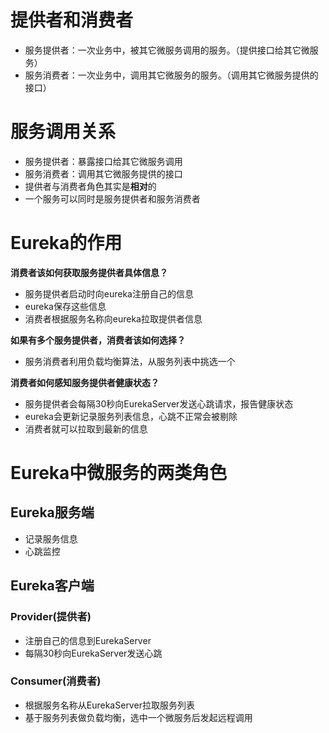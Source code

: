 # 提供者和消费者

- 服务提供者：一次业务中，被其它微服务调用的服务。（提供接口给其它微服务）
- 服务消费者：一次业务中，调用其它微服务的服务。（调用其它微服务提供的接口）

# 服务调用关系

- 服务提供者：暴露接口给其它微服务调用
- 服务消费者：调用其它微服务提供的接口
- 提供者与消费者角色其实是**相对**的
- 一个服务可以同时是服务提供者和服务消费者

# Eureka的作用

**消费者该如何获取服务提供者具体信息？**

- 服务提供者启动时向eureka注册自己的信息
- eureka保存这些信息
- 消费者根据服务名称向eureka拉取提供者信息

**如果有多个服务提供者，消费者该如何选择？**

- 服务消费者利用负载均衡算法，从服务列表中挑选一个

**消费者如何感知服务提供者健康状态？**

- 服务提供者会每隔30秒向EurekaServer发送心跳请求，报告健康状态
- eureka会更新记录服务列表信息，心跳不正常会被剔除
- 消费者就可以拉取到最新的信息

# Eureka中微服务的两类角色

## Eureka服务端

- 记录服务信息
- 心跳监控

## Eureka客户端

### Provider(提供者)

- 注册自己的信息到EurekaServer
- 每隔30秒向EurekaServer发送心跳

### Consumer(消费者)

- 根据服务名称从EurekaServer拉取服务列表
- 基于服务列表做负载均衡，选中一个微服务后发起远程调用